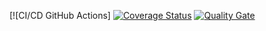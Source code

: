 [![CI/CD GitHub Actions]
[![Coverage Status](https://coveralls.io/repos/github/goncharova11/Equation/badge.svg)](https://coveralls.io/github/goncharova11/Equation)
[![Quality Gate](https://sonarcloud.io/api/project_badges/measure?project=seekerk_gtest&metric=alert_status)](https://sonarcloud.io/dashboard?id=seekerk_gtest)

